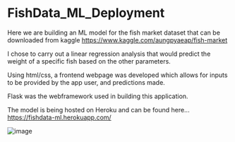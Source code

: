 # FishData_ML_Deployment
Here we are building an ML model for the fish market dataset that can be downloaded from kaggle https://www.kaggle.com/aungpyaeap/fish-market

I chose to carry out a linear regression analysis that would predict the weight of a specific fish based on the other parameters.

Using html/css, a frontend webpage was developed which allows for inputs to be provided by the app user, and predictions made.

Flask was the webframework used in building this application.

The model is being hosted on Heroku and can be found here... https://fishdata-ml.herokuapp.com/

![image](https://user-images.githubusercontent.com/93953839/162025562-258e19a3-5ef2-4833-9ebf-2f5d85ff1dc4.png)

